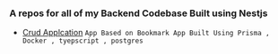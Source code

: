 ### A repos for all of my Backend Codebase Built using Nestjs

- [Crud Applcation](/crudapp) `App Based on Bookmark App Built Using Prisma , Docker , tyepscript , postgres`
